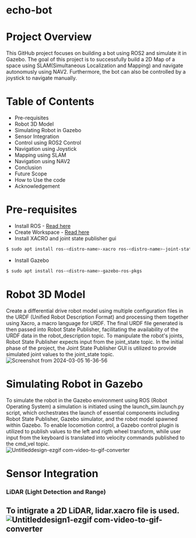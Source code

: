 # echo-bot
# Project Overview
This GitHub project focuses on building a bot using ROS2 and simulate it in Gazebo. The goal of this project is to successfully build a 2D Map of a space using SLAM(Simultaneous Localization and Mapping) and navigate autonomusly using NAV2. Furthermore, the bot can also be controlled by a joystick to navigate manually. 

# Table of Contents
- Pre-requisites
- Robot 3D Model
- Simulating Robot in Gazebo
- Sensor Integration
- Control using ROS2 Control
- Navigation using Joystick
- Mapping using SLAM
- Navigation using NAV2
- Conclusion
- Future Scope
- How to Use the code
- Acknowledgement
# Pre-requisites
-  Install ROS - [Read here](http://wiki.ros.org/ROS/Installation)
-  Create Workspace - [Read here](https://docs.ros.org/en/foxy/Tutorials/Beginner-Client-Libraries/Creating-A-Workspace/Creating-A-Workspace.html)
-  Install XACRO and joint state publisher gui
```sh
$ sudo apt install ros-<distro-name>-xacro ros-<distro-name>-joint-state-publisher-gui
```
- Install Gazebo
```sh
$ sudo apt install ros-<distro-name>-gazebo-ros-pkgs
```

# Robot 3D Model
Create a differential drive robot model using multiple configuration files in the URDF (Unified Robot Description Format) and processing them together using Xacro, a macro language for URDF. The final URDF file generated is then passed into Robot State Publisher, facilitating the availability of the URDF data in the robot_description topic. To manipulate the robot's joints, Robot State Publisher expects input from the joint_state topic. In the initial phase of the project, the Joint State Publisher GUI is utilized to provide simulated joint values to the joint_state topic.<br />
![Screenshot from 2024-03-05 16-36-56](https://github.com/sghatak5/echo-bot/assets/149153121/f445f8d7-c301-4615-a743-13796c73a220)

# Simulating Robot in Gazebo
 To simulate the robot in the Gazebo environment using ROS (Robot Operating System) a simulation is initiated using the launch_sim.launch.py script, which orchestrates the launch of essential components including Robot State Publisher, Gazebo simulator, and the robot model spawned within Gazebo. To enable locomotion control, a Gazebo control plugin is utilized to publish values to the left and rigth wheel transform, while user input from the keyboard is translated into velocity commands published to the cmd_vel topic.<br />
![Untitleddesign-ezgif com-video-to-gif-converter](https://github.com/sghatak5/echo-bot/assets/149153121/69c11f11-90a7-495d-87ac-c2dad680c52e)

# Sensor Integration
### LiDAR (Light Detection and Range) 
To intigrate a 2D LiDAR, lidar.xacro file is used. <br />
![Untitleddesign1-ezgif com-video-to-gif-converter](https://github.com/sghatak5/echo-bot/assets/149153121/a345bf0c-aced-4a7f-92d0-9b97d14416ef)
- 
